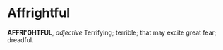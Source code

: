 # Affrightful

**AFFRI'GHTFUL**, _adjective_ Terrifying; terrible; that may excite great fear; dreadful.